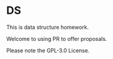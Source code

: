 # DS

This is data structure homework.

Welcome to using PR to offer proposals.

Please note the GPL-3.0 License.
